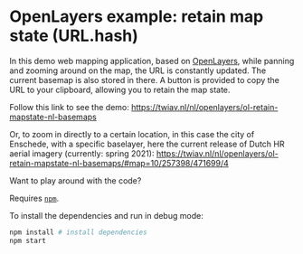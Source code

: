 # OpenLayers example: retain map state (URL.hash)

In this demo web mapping application, based on [OpenLayers](https://openlayers.org/), while panning and zooming around on the map, the URL is constantly updated. The current basemap is also stored in there. A button is provided to copy the URL to your clipboard, allowing you to retain the map state.

Follow this link to see the demo: <https://twiav.nl/nl/openlayers/ol-retain-mapstate-nl-basemaps>

Or, to zoom in directly to a certain location, in this case the city of Enschede, with a specific baselayer, here the current release of Dutch HR aerial imagery (currently: spring 2021):
<https://twiav.nl/nl/openlayers/ol-retain-mapstate-nl-basemaps/#map=10/257398/471699/4>

Want to play around with the code?

Requires [`npm`](https://www.npmjs.com/).

To install the dependencies and run in debug mode:

```bash
npm install # install dependencies
npm start
```
